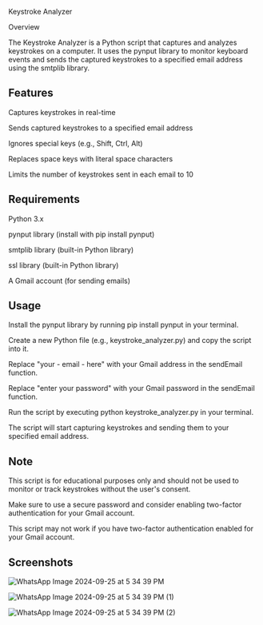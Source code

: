 Keystroke Analyzer

Overview

The Keystroke Analyzer is a Python script that captures and analyzes keystrokes on a computer. It uses the pynput library to monitor keyboard events and sends the captured keystrokes to a specified email address using the smtplib library.


## Features

Captures keystrokes in real-time

Sends captured keystrokes to a specified email address

Ignores special keys (e.g., Shift, Ctrl, Alt)

Replaces space keys with literal space characters

Limits the number of keystrokes sent in each email to 10
## Requirements

Python 3.x

pynput library (install with pip install pynput)

smtplib library (built-in Python library)

ssl library (built-in Python library)

A Gmail account (for sending emails)

## Usage

Install the pynput library by running pip install pynput in your terminal.

Create a new Python file (e.g., keystroke_analyzer.py) and copy the script into it.

Replace "your - email - here" with your Gmail address in the sendEmail function.

Replace "enter your password" with your Gmail password in the sendEmail function.

Run the script by executing python keystroke_analyzer.py in your terminal.

The script will start capturing keystrokes and sending them to your specified email address.

## Note

This script is for educational purposes only and should not be used to monitor or track keystrokes without the user's consent.

Make sure to use a secure password and consider enabling two-factor authentication for your Gmail account.

This script may not work if you have two-factor authentication enabled for your Gmail account.

## Screenshots
![WhatsApp Image 2024-09-25 at 5 34 39 PM](https://github.com/user-attachments/assets/5bee3137-bf24-4b91-8e3b-90849fa4e8fd)

![WhatsApp Image 2024-09-25 at 5 34 39 PM (1)](https://github.com/user-attachments/assets/dbefed26-bbec-4a87-a65d-6953ca17a714)

![WhatsApp Image 2024-09-25 at 5 34 39 PM (2)](https://github.com/user-attachments/assets/a1585e85-1b7f-4233-9eaf-3cf72695b1aa)
